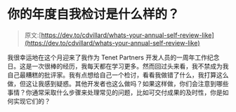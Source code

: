 # 你的年度自我检讨是什么样的？

> 原文:[https://dev.to/cdvillard/whats-your-annual-self-review-like](https://dev.to/cdvillard/whats-your-annual-self-review-like)

我很幸运地在这个月迎来了我作为 Tenet Partners 开发人员的一周年工作纪念日。这是一次很棒的经历，我每天都在学习更多。然而回过头来看，我不禁成为我自己最糟糕的批评家。我有点想给自己一个检讨，看看我做错了什么，我打算这么做，但这让我感到疑惑。其他开发者也这么做吗？如果这样做，你们会注意到哪些事情？你通常采取什么步骤来处理常见的问题，比如可交付成果的及时性，你是如何实现它们的？